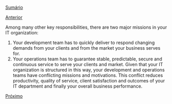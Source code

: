 [Sumário](https://github.com/lucasfantacuci/DevOpsRevelado/blob/master/README.md)


[Anterior]()


Among many other key responsibilities, there are
two major missions in your IT organization:
1. Your development team has to quickly deliver to
respond changing demands from your clients and
from the market your business serves for.
2. Your operations team has to guarantee stable,
predictable, secure and continuous service to
serve your clients and market.
Given that your IT organization is structured in this
way, your development and operations teams have
conflicting missions and motivations. This conflict
reduces productivity, quality of service, client 
satisfaction and outcomes of your IT department and
finally your overall business performance. 


[Próximo]()